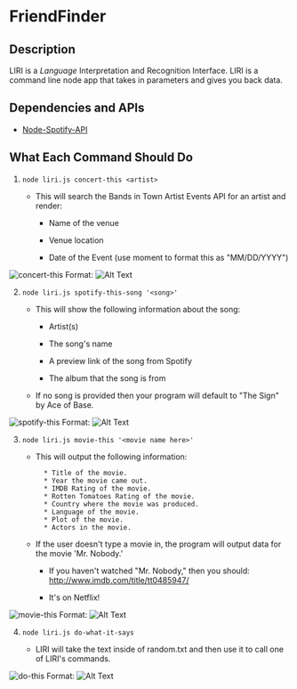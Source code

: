 # FriendFinder

## Description
LIRI is a _Language_ Interpretation and Recognition Interface. LIRI is a command line node app that takes in parameters and gives you back data.

## Dependencies and APIs

  * [Node-Spotify-API](https://www.npmjs.com/package/node-spotify-api)



## What Each Command Should Do

1. `node liri.js concert-this <artist>`

   * This will search the Bands in Town Artist Events API for an artist and render:

     * Name of the venue

     * Venue location

     * Date of the Event (use moment to format this as "MM/DD/YYYY")

![concert-this](assets/images/concert-this.png)
Format: ![Alt Text](url)

2. `node liri.js spotify-this-song '<song>'`

   * This will show the following information about the song:

     * Artist(s)

     * The song's name

     * A preview link of the song from Spotify

     * The album that the song is from

   * If no song is provided then your program will default to "The Sign" by Ace of Base.

![spotify-this](assets/images/spotify-this.png)
Format: ![Alt Text](url)

3. `node liri.js movie-this '<movie name here>'`

   * This will output the following information:

     ```
       * Title of the movie.
       * Year the movie came out.
       * IMDB Rating of the movie.
       * Rotten Tomatoes Rating of the movie.
       * Country where the movie was produced.
       * Language of the movie.
       * Plot of the movie.
       * Actors in the movie.
     ```

   * If the user doesn't type a movie in, the program will output data for the movie 'Mr. Nobody.'

     * If you haven't watched "Mr. Nobody," then you should: <http://www.imdb.com/title/tt0485947/>

     * It's on Netflix!

![movie-this](assets/images/movie-this.png)
Format: ![Alt Text](url)

4. `node liri.js do-what-it-says`

   * LIRI will take the text inside of random.txt and then use it to call one of LIRI's commands.

![do-this](assets/images/do-this.png)
Format: ![Alt Text](url)
